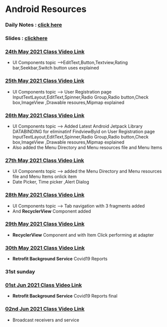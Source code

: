 # Android Resources 

### Daily Notes : [click here](https://docs.google.com/document/d/1M5ZOyI0Lsw3ddvNwTl5WNihhjFz9rp540ImX5-nh7zM/edit?usp=sharing)

### Slides : [clickhere](https://drive.google.com/drive/folders/1eu-LXxiHocSktGYpG04PfE9Xmr_pBY5P)
### [24th May 2021 Class Video Link](https://transcripts.gotomeeting.com/#/s/fa9ed1cf33d2d46285999e8da43c2dfc0e08ea41696df6faa1197f5bc1506b4e)
* UI Components topic -->EditText,Button,Textview,Rating bar,Seekbar,Switch button uses explained 

### [25th May 2021 Class Video Link](https://transcripts.gotomeeting.com/#/s/e8684890a27238ceab4faff550618a523eb90ba2b56e7be107581ced2dfd7a7b)
* UI Components topic --> User Registration page InputTextLayout,EditText,Spinner,Radio Group,Radio button,Check box,ImageView ,Drawable resoures,Mipmap  explained 

### [26th May 2021 Class Video Link](https://transcripts.gotomeeting.com/#/s/aad36225097436596d6581350fadca2285bad2541dc54ed6f92522d2862cef0e)
* UI Components topic --> Added Latest Android Jetpack Library DATABINDING for eliminatinf FindviewByid on User Registration page InputTextLayout,EditText,Spinner,Radio Group,Radio button,Check box,ImageView ,Drawable resoures,Mipmap  explained 
* Also added the Menu Directory and Menu resources file and Menu Items 
### [27th May 2021 Class Video Link](https://transcripts.gotomeeting.com/#/s/7be8413633834880103b1f0d337c53b4dec4724148c09d9b8385a48e9391dc5c)
* UI Components topic --> added the Menu Directory and Menu resources file and Menu Items onlick item
* Date Picker, Time picker ,Alert Dialog
### [28th May 2021 Class Video Link](https://transcripts.gotomeeting.com/#/s/3c197b15a943ed573c33cbdac697f830d96ac7fd582138dd2a089fbed073e791)
* UI Components topic --> Tab navigation with 3 fragments added
* And **RecyclerView** Component added 
### [29th May 2021 Class Video Link](https://transcripts.gotomeeting.com/#/s/3382135e68e78049701f6a2aab2f487d22e1a353b8c723997e2eecf3d943c242)
*  **RecyclerView** Component and with Item Click performing at adapter
### [30th May 2021 Class Video Link](https://transcripts.gotomeeting.com/#/s/39137d1016b2e4b09953e34045715283e5f799b0a77408c80a3665295e7f489a)
*  **Retrofit Background Service** Covid19 Reports
### 31st sunday

### [01st Jun 2021 Class Video Link](https://transcripts.gotomeeting.com/#/s/e380cd9b4638b4da377a7efb02ea15988a8c9f48920c16776e55181df8f40aac)
*  **Retrofit Background Service** Covid19 Reports final 

### [02nd Jun 2021 Class Video Link](https://transcripts.gotomeeting.com/#/s/ea15fa1658e849be1859cb490a34aeb46ebbb60a52d331e4302dd2b93a050d82)
*  Broadcast receivers and service








